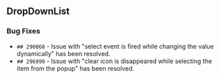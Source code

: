 ##  DropDownList

###    Bug Fixes

- `## 290068` - Issue with "select event is fired while changing the value dynamically" has been resolved.
- `## 296999` - Issue with "clear icon is disappeared while selecting the item from the popup" has been resolved.
